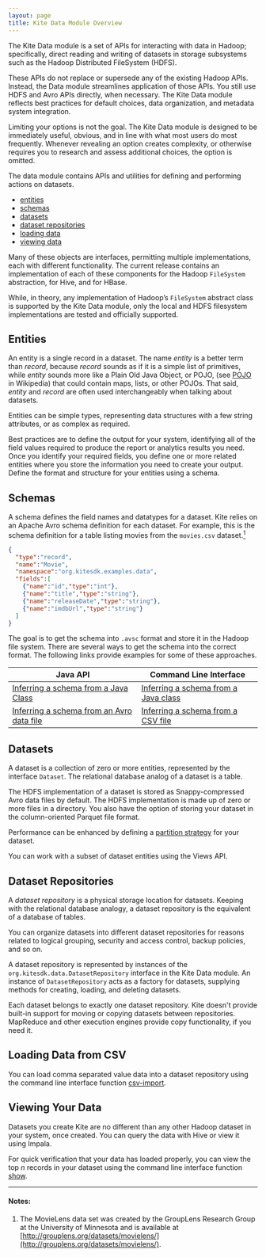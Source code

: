 ```yaml
---
layout: page
title: Kite Data Module Overview
---
```


The Kite Data module is a set of APIs for interacting with data in Hadoop; specifically, direct reading and writing of datasets in storage subsystems such as the Hadoop Distributed FileSystem (HDFS).

These APIs do not replace or supersede any of the existing Hadoop APIs. Instead, the Data module streamlines application of those APIs. You still use HDFS and Avro APIs directly, when necessary. The Kite Data module reflects best practices for default choices, data organization, and metadata system integration.

Limiting your options is not the goal. The Kite Data module is designed to be immediately useful, obvious, and in line with what most users do most frequently. Whenever revealing an option creates complexity, or otherwise requires you to research and assess additional choices, the option is omitted.

The data module contains APIs and utilities for defining and performing actions on datasets.

* <a href="#entities">entities</a>
* <a href="#schemas">schemas</a>
* <a href="#datasets">datasets</a>
* <a href="#repositories">dataset repositories</a>
* <a href="#loading">loading data</a>
* <a href="#viewing">viewing data</a>

Many of these objects are interfaces, permitting multiple implementations, each with different functionality. The current release contains an implementation of each of these components for the Hadoop `FileSystem` abstraction, for Hive, and for HBase.

While, in theory, any implementation of Hadoop’s `FileSystem` abstract class is supported by the Kite Data module, only the local and HDFS filesystem implementations are tested and officially supported.


## Entities

An entity is a single record in a dataset. The name _entity_ is a better term than _record_, because _record_ sounds as if it is a simple list of primitives, while _entity_ sounds more like a Plain Old Java Object, or POJO, (see [POJO][pojo] in Wikipedia) that could contain maps, lists, or other POJOs. That said, _entity_ and _record_ are often used interchangeably when talking about datasets. 

Entities can be simple types, representing data structures with a few string attributes, or as complex as required.

Best practices are to define the output for your system, identifying all of the field values required to produce the report or analytics results you need. Once you identify your required fields, you define one or more related entities where you store the information you need to create your output. Define the format and structure for your entities using a schema.

[pojo]: http://en.wikipedia.org/wiki/Plain_Old_Java_Object

## Schemas

A schema defines the field names and datatypes for a dataset. Kite relies on an Apache Avro schema definition for each dataset. For example, this is the schema definition for a table listing movies from the `movies.csv` dataset.[<sup>1</sup>](#notes)

```json
{
  "type":"record",
  "name":"Movie",
  "namespace":"org.kitesdk.examples.data",
  "fields":[
    {"name":"id","type":"int"},
    {"name":"title","type":"string"},
    {"name":"releaseDate","type":"string"},
    {"name":"imdbUrl","type":"string"}
  ]
}
```

The goal is to get the schema into `.avsc` format and store it in the Hadoop file system. There are several ways to get the schema into the correct format. The following links provide examples for some of these approaches.

| Java API | Command Line Interface |
| --------- | ----------------------- |
| [Inferring a schema from a Java Class](../Inferring-a-Schema-from-a-Java-Class/) | [Inferring a schema from a Java class](../Kite-Dataset-Command-Line-Interface#objSchema) |
| [Inferring a schema from an Avro data file](../Inferring-a-Schema-from-an-Avro-Data-File) | [Inferring a schema from a CSV file](../Kite-Dataset-Command-Line-Interface#csvSchema) |



## Datasets
A dataset is a collection of zero or more entities, represented by the interface `Dataset`. The relational database analog of a dataset is a table.

The HDFS implementation of a dataset is stored as Snappy-compressed Avro data files by default. The HDFS implementation is made up of zero or more files in a directory. You also have the option of storing your dataset in the column-oriented Parquet file format.

Performance can be enhanced by defining a [partition strategy](../Partitioned-Datasets) for your dataset.

You can work with a subset of dataset entities using the Views API.

<a name="repositories" />

## Dataset Repositories

A _dataset repository_ is a physical storage location for datasets. Keeping with the relational database analogy, a dataset repository is the equivalent of a database of tables.

You can organize datasets into different dataset repositories for reasons related to logical grouping, security and access control, backup policies, and so on.

A dataset repository is represented by instances of the `org.kitesdk.data.DatasetRepository` interface in the Kite Data module. An instance of `DatasetRepository` acts as a factory for datasets, supplying methods for creating, loading, and deleting datasets.

Each dataset belongs to exactly one dataset repository. Kite doesn&apos;t provide built-in support for moving or copying datasets between repositories. MapReduce and other execution engines provide copy functionality, if you need it.

<a name="loading" />

## Loading Data from CSV

You can load comma separated value data into a dataset repository using the command line interface function [csv-import](../Kite-Dataset-Command-Line-Interface/index.html#csvImport). 

<a name="viewing" />

## Viewing Your Data

Datasets you create Kite are no different than any other Hadoop dataset in your system, once created. You can query the data with Hive or view it using Impala.

For quick verification that your data has loaded properly, you can view the top _n_ records in your dataset using the command line interface function [show](../Kite-Dataset-Command-Line-Interface/index.html#show).

---

#### Notes:
1. The MovieLens data set was created by the GroupLens Research Group at the University of Minnesota and is available at [http://grouplens.org/datasets/movielens/](http://grouplens.org/datasets/movielens/).

